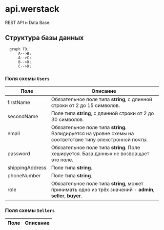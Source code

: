 # api.werstack

REST API и Data Base.

## Структура базы данных
```mermaid
  graph TD;
      A-->B;
      A-->C;
      B-->D;
      C-->D;
```

    
### Поля схемы `Users`

Поле | Описание
-----|------------
firstName | Обязательное поле типа **string**, с длинной строки от 2 до 15 символов.
secondName | Поле типа **string**, с длинной строки от 2 до 30 символов.
email | Обязательное поле типа **string**. Валидируется на уровне схемы на соответствие типу элекстронной почты.
password | Обязательное поле типа **string**. Поле хешируется. База данных не возвращает это поле.
shippingAddress | Поле типа **string**.
phoneNumber | Поле типа **string**.
role | Обязательное поле типа **string**, может принимать одно из трёх значений - **admin**, **seller**, **buyer**.

### Поля схемы `Sellers`

Поле | Описание
-----|------------
